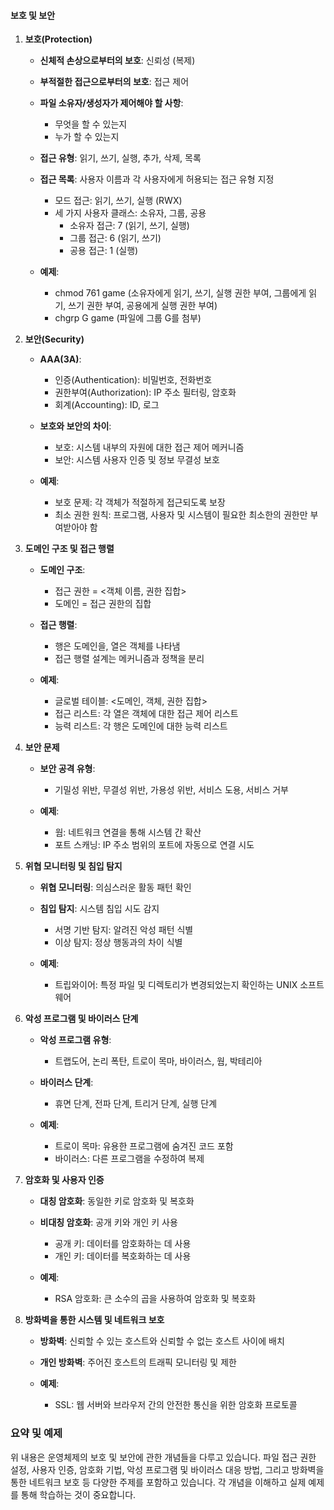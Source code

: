 #### 보호 및 보안

1. **보호(Protection)**
    
    - **신체적 손상으로부터의 보호**: 신뢰성 (복제)
        
    - **부적절한 접근으로부터의 보호**: 접근 제어
        
    - **파일 소유자/생성자가 제어해야 할 사항**:
        
        - 무엇을 할 수 있는지
        - 누가 할 수 있는지
    - **접근 유형**: 읽기, 쓰기, 실행, 추가, 삭제, 목록
        
    - **접근 목록**: 사용자 이름과 각 사용자에게 허용되는 접근 유형 지정
        
        - 모드 접근: 읽기, 쓰기, 실행 (RWX)
        - 세 가지 사용자 클래스: 소유자, 그룹, 공용
            - 소유자 접근: 7 (읽기, 쓰기, 실행)
            - 그룹 접근: 6 (읽기, 쓰기)
            - 공용 접근: 1 (실행)
    - **예제**:
        
        - chmod 761 game (소유자에게 읽기, 쓰기, 실행 권한 부여, 그룹에게 읽기, 쓰기 권한 부여, 공용에게 실행 권한 부여)
        - chgrp G game (파일에 그룹 G를 첨부)
2. **보안(Security)**
    
    - **AAA(3A)**:
        
        - 인증(Authentication): 비밀번호, 전화번호
        - 권한부여(Authorization): IP 주소 필터링, 암호화
        - 회계(Accounting): ID, 로그
    - **보호와 보안의 차이**:
        
        - 보호: 시스템 내부의 자원에 대한 접근 제어 메커니즘
        - 보안: 시스템 사용자 인증 및 정보 무결성 보호
    - **예제**:
        
        - 보호 문제: 각 객체가 적절하게 접근되도록 보장
        - 최소 권한 원칙: 프로그램, 사용자 및 시스템이 필요한 최소한의 권한만 부여받아야 함
3. **도메인 구조 및 접근 행렬**
    
    - **도메인 구조**:
        
        - 접근 권한 = <객체 이름, 권한 집합>
        - 도메인 = 접근 권한의 집합
    - **접근 행렬**:
        
        - 행은 도메인을, 열은 객체를 나타냄
        - 접근 행렬 설계는 메커니즘과 정책을 분리
    - **예제**:
        
        - 글로벌 테이블: <도메인, 객체, 권한 집합>
        - 접근 리스트: 각 열은 객체에 대한 접근 제어 리스트
        - 능력 리스트: 각 행은 도메인에 대한 능력 리스트
4. **보안 문제**
    
    - **보안 공격 유형**:
        
        - 기밀성 위반, 무결성 위반, 가용성 위반, 서비스 도용, 서비스 거부
    - **예제**:
        
        - 웜: 네트워크 연결을 통해 시스템 간 확산
        - 포트 스캐닝: IP 주소 범위의 포트에 자동으로 연결 시도
5. **위협 모니터링 및 침입 탐지**
    
    - **위협 모니터링**: 의심스러운 활동 패턴 확인
        
    - **침입 탐지**: 시스템 침입 시도 감지
        
        - 서명 기반 탐지: 알려진 악성 패턴 식별
        - 이상 탐지: 정상 행동과의 차이 식별
    - **예제**:
        
        - 트립와이어: 특정 파일 및 디렉토리가 변경되었는지 확인하는 UNIX 소프트웨어
6. **악성 프로그램 및 바이러스 단계**
    
    - **악성 프로그램 유형**:
        
        - 트랩도어, 논리 폭탄, 트로이 목마, 바이러스, 웜, 박테리아
    - **바이러스 단계**:
        
        - 휴면 단계, 전파 단계, 트리거 단계, 실행 단계
    - **예제**:
        
        - 트로이 목마: 유용한 프로그램에 숨겨진 코드 포함
        - 바이러스: 다른 프로그램을 수정하여 복제
7. **암호화 및 사용자 인증**
    
    - **대칭 암호화**: 동일한 키로 암호화 및 복호화
        
    - **비대칭 암호화**: 공개 키와 개인 키 사용
        
        - 공개 키: 데이터를 암호화하는 데 사용
        - 개인 키: 데이터를 복호화하는 데 사용
    - **예제**:
        
        - RSA 암호화: 큰 소수의 곱을 사용하여 암호화 및 복호화
8. **방화벽을 통한 시스템 및 네트워크 보호**
    
    - **방화벽**: 신뢰할 수 있는 호스트와 신뢰할 수 없는 호스트 사이에 배치
        
    - **개인 방화벽**: 주어진 호스트의 트래픽 모니터링 및 제한
        
    - **예제**:
        
        - SSL: 웹 서버와 브라우저 간의 안전한 통신을 위한 암호화 프로토콜

### 요약 및 예제

위 내용은 운영체제의 보호 및 보안에 관한 개념들을 다루고 있습니다. 파일 접근 권한 설정, 사용자 인증, 암호화 기법, 악성 프로그램 및 바이러스 대응 방법, 그리고 방화벽을 통한 네트워크 보호 등 다양한 주제를 포함하고 있습니다. 각 개념을 이해하고 실제 예제를 통해 학습하는 것이 중요합니다.
